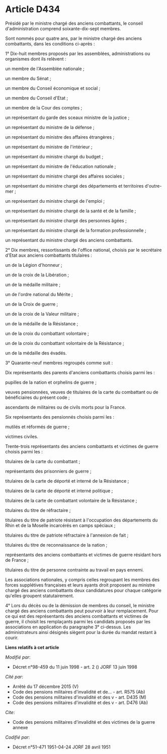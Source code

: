 # Article D434

Présidé par le ministre chargé des anciens combattants, le conseil d'administration comprend soixante-dix-sept membres.

Sont nommés pour quatre ans, par le ministre chargé des anciens combattants, dans les conditions ci-après :

1° Dix-huit membres proposés par les assemblées, administrations ou organismes dont ils relèvent :

un membre de l'Assemblée nationale ;

un membre du Sénat ;

un membre du Conseil économique et social ;

un membre du Conseil d'Etat ;

un membre de la Cour des comptes ;

un représentant du garde des sceaux ministre de la justice ;

un représentant du ministre de la défense ;

un représentant du ministre des affaires étrangères ;

un représentant du ministre de l'intérieur ;

un représentant du ministre chargé du budget ;

un représentant du ministre de l'éducation nationale ;

un représentant du ministre chargé des affaires sociales ;

un représentant du ministre chargé des départements et territoires d'outre-mer ;

un représentant du ministre chargé de l'emploi ;

un représentant du ministre chargé de la santé et de la famille ;

un représentant du ministre chargé des personnes âgées ;

un représentant du ministre chargé de la formation professionnelle ;

un représentant du ministre chargé des anciens combattants.

2° Dix membres, ressortissants de l'office national, choisis par le secrétaire d'Etat aux anciens combattants titulaires :

un de la Légion d'honneur ;

un de la croix de la Libération ;

un de la médaille militaire ;

un de l'ordre national du Mérite ;

un de la Croix de guerre ;

un de la croix de la Valeur militaire ;

un de la médaille de la Résistance ;

un de la croix du combattant volontaire ;

un de la croix du combattant volontaire de la Résistance ;

un de la médaille des évadés.

3° Quarante-neuf membres regroupés comme suit :

Dix représentants des parents d'anciens combattants choisis parmi les :

pupilles de la nation et orphelins de guerre ;

veuves pensionnées, veuves de titulaires de la carte du combattant ou de bénéficiaires du présent code ;

ascendants de militaires ou de civils morts pour la France.

Six représentants des pensionnés choisis parmi les :

mutilés et réformés de guerre ;

victimes civiles.

Trente-trois représentants des anciens combattants et victimes de guerre choisis parmi les :

titulaires de la carte du combattant ;

représentants des prisonniers de guerre ;

titulaires de la carte de déporté et interné de la Résistance ;

titulaires de la carte de déporté et interné politique ;

titulaires de la carte de combattant volontaire de la Résistance ;

titulaires du titre de réfractaire ;

titulaires du titre de patriote résistant à l'occupation des départements du Rhin et de la Moselle incarcérés en camps
spéciaux ;

titulaires du titre de patriote réfractaire à l'annexion de fait ;

titulaires du titre de reconnaissance de la nation ;

représentants des anciens combattants et victimes de guerre résidant hors de France ;

titulaires du titre de personne contrainte au travail en pays ennemi.

Les associations nationales, y compris celles regroupant les membres des forces supplétives françaises et leurs ayants droit
proposent au ministre chargé des anciens combattants deux candidatures pour chaque catégorie qu'elles groupent
statutairement.

4° Lors du décès ou de la démission de membres du conseil, le ministre chargé des anciens combattants peut pourvoir à leur
remplacement. Pour ce qui est des représentants des anciens combattants et victimes de guerre, il choisit les remplaçants
parmi les candidats proposés par les associations en application du paragraphe 3° ci-dessus. Les administrateurs ainsi
désignés siègent pour la durée du mandat restant à courir.

**Liens relatifs à cet article**

_Modifié par_:

  - Décret n°98-459 du 11 juin 1998 - art. 2 () JORF 13 juin 1998

_Cité par_:

  - Arrêté du 17 décembre 2015 (V)
  - Code des pensions militaires d'invalidité et de... - art. R575 (Ab)
  - Code des pensions militaires d'invalidité et des v - art. D435 (M)
  - Code des pensions militaires d'invalidité et des v - art. D476 (Ab)

_Cite_:

  - Code des pensions militaires d'invalidité et des victimes de la guerre annexe

_Codifié par_:

  - Décret n°51-471 1951-04-24 JORF 28 avril 1951
